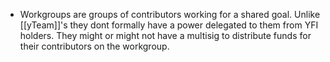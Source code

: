 - Workgroups are groups of contributors working for a shared goal. Unlike [[yTeam]]'s they dont formally have a power delegated to them from YFI holders. They might or might not have a multisig to distribute funds for their contributors on the workgroup. 
